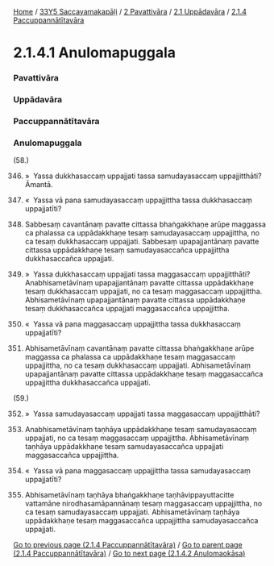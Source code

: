 
[Home](/) / [33Y5 Saccayamakapāḷi](/tipitaka/33Y5.md) / [2 Pavattivāra](/tipitaka/33Y5/2.md) / [2.1 Uppādavāra](/tipitaka/33Y5/2/2.1.md) / [2.1.4 Paccuppannātītavāra](/tipitaka/33Y5/2/2.1/2.1.4.md)

# 2.1.4.1 Anulomapuggala

### Pavattivāra

### Uppādavāra

### Paccuppannātītavāra

### Anulomapuggala

(58.)

346. »  Yassa dukkhasaccaṃ uppajjati tassa samudayasaccaṃ uppajjitthāti? Āmantā.

347. «  Yassa vā pana samudayasaccaṃ uppajjittha tassa dukkhasaccaṃ uppajjatīti?

348. Sabbesaṃ cavantānaṃ pavatte cittassa bhaṅgakkhaṇe arūpe maggassa ca phalassa ca uppādakkhaṇe tesaṃ samudayasaccaṃ uppajjittha, no ca tesaṃ dukkhasaccaṃ uppajjati. Sabbesaṃ upapajjantānaṃ pavatte cittassa uppādakkhaṇe tesaṃ samudayasaccañca uppajjittha dukkhasaccañca uppajjati.

349. »  Yassa dukkhasaccaṃ uppajjati tassa maggasaccaṃ uppajjitthāti? Anabhisametāvīnaṃ upapajjantānaṃ pavatte cittassa uppādakkhaṇe tesaṃ dukkhasaccaṃ uppajjati, no ca tesaṃ maggasaccaṃ uppajjittha. Abhisametāvīnaṃ upapajjantānaṃ pavatte cittassa uppādakkhaṇe tesaṃ dukkhasaccañca uppajjati maggasaccañca uppajjittha.

350. «  Yassa vā pana maggasaccaṃ uppajjittha tassa dukkhasaccaṃ uppajjatīti?

351. Abhisametāvīnaṃ cavantānaṃ pavatte cittassa bhaṅgakkhaṇe arūpe maggassa ca phalassa ca uppādakkhaṇe tesaṃ maggasaccaṃ uppajjittha, no ca tesaṃ dukkhasaccaṃ uppajjati. Abhisametāvīnaṃ upapajjantānaṃ pavatte cittassa uppādakkhaṇe tesaṃ maggasaccañca uppajjittha dukkhasaccañca uppajjati.

(59.)

352. »  Yassa samudayasaccaṃ uppajjati tassa maggasaccaṃ uppajjitthāti?

353. Anabhisametāvīnaṃ taṇhāya uppādakkhaṇe tesaṃ samudayasaccaṃ uppajjati, no ca tesaṃ maggasaccaṃ uppajjittha. Abhisametāvīnaṃ taṇhāya uppādakkhaṇe tesaṃ samudayasaccañca uppajjati maggasaccañca uppajjittha.

354. «  Yassa vā pana maggasaccaṃ uppajjittha tassa samudayasaccaṃ uppajjatīti?

355. Abhisametāvīnaṃ taṇhāya bhaṅgakkhaṇe taṇhāvippayuttacitte vattamāne nirodhasamāpannānaṃ tesaṃ maggasaccaṃ uppajjittha, no ca tesaṃ samudayasaccaṃ uppajjati. Abhisametāvīnaṃ taṇhāya uppādakkhaṇe tesaṃ maggasaccañca uppajjittha samudayasaccañca uppajjati.

[Go to previous page (2.1.4 Paccuppannātītavāra)](/tipitaka/33Y5/2/2.1/2.1.4.md) / [Go to parent page (2.1.4 Paccuppannātītavāra)](/tipitaka/33Y5/2/2.1/2.1.4.md) / [Go to next page (2.1.4.2 Anulomaokāsa)](/tipitaka/33Y5/2/2.1/2.1.4/2.1.4.2.md)


